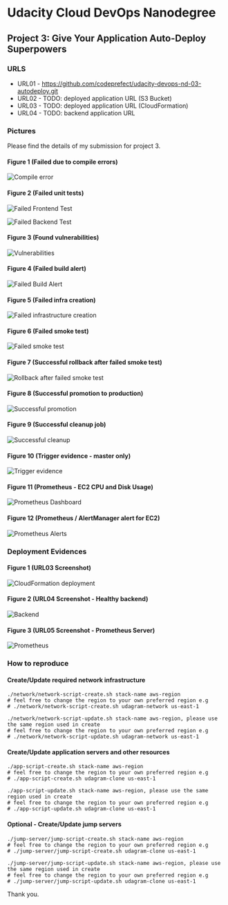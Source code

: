 # Udacity Cloud DevOps Nanodegree

## Project 3: Give Your Application Auto-Deploy Superpowers

### URLS

- URL01 - https://github.com/codeprefect/udacity-devops-nd-03-autodeploy.git
- URL02 - TODO: deployed application URL (S3 Bucket)
- URL03 - TODO: deployed application URL (CloudFormation)
- URL04 - TODO: backend application URL

### Pictures

Please find the details of my submission for project 3.

#### Figure 1 (Failed due to compile errors)

![Compile error](./docs/screenshots/SCREENSHOT01.png)

#### Figure 2 (Failed unit tests)

![Failed Frontend Test](./docs/screenshots/SCREENSHOT02-1.png)

![Failed Backend Test](./docs/screenshots/SCREENSHOT02-2.png)

#### Figure 3 (Found vulnerabilities)

![Vulnerabilities](./docs/screenshots/SCREENSHOT03.png)

#### Figure 4 (Failed build alert)

![Failed Build Alert](./docs/screenshots/SCREENSHOT04.png)

#### Figure 5 (Failed infra creation)

![Failed infrastructure creation](./docs/screenshots/SCREENSHOT05.png)

#### Figure 6 (Failed smoke test)

![Failed smoke test](./docs/screenshots/SCREENSHOT06.png)

#### Figure 7 (Successful rollback after failed smoke test)

![Rollback after failed smoke test](./docs/screenshots/SCREENSHOT07.png)

#### Figure 8 (Successful promotion to production)

![Successful promotion](./docs/screenshots/SCREENSHOT08.png)

#### Figure 9 (Successful cleanup job)

![Successful cleanup](./docs/screenshots/SCREENSHOT09.png)

#### Figure 10 (Trigger evidence - master only)

![Trigger evidence](./docs/screenshots/SCREENSHOT10.png)

#### Figure 11 (Prometheus - EC2 CPU and Disk Usage)

![Prometheus Dashboard](./docs/screenshots/SCREENSHOT11.png)

#### Figure 12 (Prometheus / AlertManager alert for EC2)

![Prometheus Alerts](./docs/screenshots/SCREENSHOT12.png)

### Deployment Evidences

#### Figure 1 (URL03 Screenshot)

![CloudFormation deployment](./docs/screenshots/URL03_SCREENSHOT.png)

#### Figure 2 (URL04 Screenshot - Healthy backend)

![Backend](./docs/screenshots/URL04_SCREENSHOT.png)

#### Figure 3 (URL05 Screenshot - Prometheus Server)

![Prometheus](./docs/screenshots/URL05_SCREENSHOT.png)

### How to reproduce

#### Create/Update required network infrastructure

```[bash]
./network/network-script-create.sh stack-name aws-region
# feel free to change the region to your own preferred region e.g
# ./network/network-script-create.sh udagram-network us-east-1
```

```[bash]
./network/network-script-update.sh stack-name aws-region, please use the same region used in create
# feel free to change the region to your own preferred region e.g
# ./network/network-script-update.sh udagram-network us-east-1
```

#### Create/Update application servers and other resources

```[bash]
./app-script-create.sh stack-name aws-region
# feel free to change the region to your own preferred region e.g
# ./app-script-create.sh udagram-clone us-east-1
```

```[bash]
./app-script-update.sh stack-name aws-region, please use the same region used in create
# feel free to change the region to your own preferred region e.g
# ./app-script-update.sh udagram-clone us-east-1
```

#### Optional - Create/Update jump servers

```[bash]
./jump-server/jump-script-create.sh stack-name aws-region
# feel free to change the region to your own preferred region e.g
# ./jump-server/jump-script-create.sh udagram-clone us-east-1
```

```[bash]
./jump-server/jump-script-update.sh stack-name aws-region, please use the same region used in create
# feel free to change the region to your own preferred region e.g
# ./jump-server/jump-script-update.sh udagram-clone us-east-1
```

Thank you.
